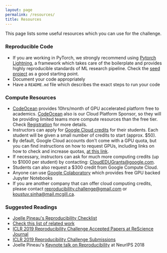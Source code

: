 ```yaml
---
layout: page
permalink: /resources/
title: Resources
---
```


This page lists some useful resources which you can use for the challenge.

### Reproducible Code

- If you are working in PyTorch, we strongly recommend using [Pytorch Lightning](https://github.com/williamFalcon/pytorch-lightning), a framework which takes care of the boilerplate and provides highly reproducible standards of ML research pipeline. Check the [seed project](https://github.com/williamFalcon/pytorch-lightning-conference-seed) as a good starting point.
- Document your code appropriately
- Have a `README.md` file which describes the exact steps to run your code

### Compute Resources

- [CodeOcean](https://codeocean.com/) provides 10hrs/month of GPU accelerated platform free to academics. [CodeOcean](https://codeocean.com/) also is our Cloud Platform Sponsor, so they will be providing limited teams more compute resources than the free tier. Check [Registration](/neurips2019/registration/) for more details.
- Instructors can apply for [Google Cloud credits](https://cloud.google.com/edu/) for their students. Each student will be given a small number of credits to start (approx. $50).
- By default, Google Cloud accounts don't come with a GPU quota, but you can find instructions on how to request GPUs, including links on how to check and increase quotas, [at this link](https://cloud.google.com/compute/docs/gpus/add-gpus).
- If necessary, instructors can ask for much more computing credits (up to $1000 per student) by contacting: [CloudEDUGrants@google.com](mailto:CloudEDUGrants@google.com).
- Students can also request a $300 credit from Google Compute Cloud.
- Anyone can use [Google Colaboratory](https://colab.research.google.com/) which provides free GPU backed Jupyter Notebooks
- If you are another company that can offer cloud computing credits, please contact [reproducibility.challenge@gmail.com](mailto:reproducibility.challenge@gmail.com) or [koustuv.sinha@mail.mcgill.ca](mailto:koustuv.sinha@mail.mcgill.ca).

### Suggested Readings

- [Joelle Pineau's Reproducibility Checklist](https://www.cs.mcgill.ca/~jpineau/ReproducibilityChecklist.pdf)
- [Check this list of related work](https://www.cs.mcgill.ca/~jpineau/ICLR2018-ReproducibilityChallenge-Readings.pdf)
- [ICLR 2019 Reproducibility Challenge Accepted Papers at ReScience Journal](https://rescience.github.io/read/#volume-5-2019)
- [ICLR 2019 Reproducibility Challenge Submissions](https://github.com/reproducibility-challenge/iclr_2019/pulls)
- Joelle Pineau's [Keynote talk on Reproducibility](https://www.facebook.com/nipsfoundation/videos/2120856364798049/) at NeurIPS 2018

